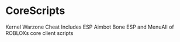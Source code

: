 # CoreScripts
Kernel Warzone Cheat Includes ESP Aimbot Bone ESP and MenuAll of ROBLOXs core client scripts
